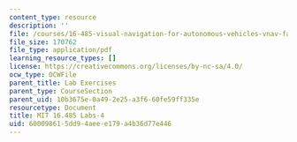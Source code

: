 ```yaml
---
content_type: resource
description: ''
file: /courses/16-485-visual-navigation-for-autonomous-vehicles-vnav-fall-2020/600098615dd94aeee179a4b36d77e446_MIT16_485F20_Lab4Slides.pdf
file_size: 170762
file_type: application/pdf
learning_resource_types: []
license: https://creativecommons.org/licenses/by-nc-sa/4.0/
ocw_type: OCWFile
parent_title: Lab Exercises
parent_type: CourseSection
parent_uid: 10b3675e-0a49-2e25-a3f6-60fe59ff335e
resourcetype: Document
title: MIT 16.485 Labs-4
uid: 60009861-5dd9-4aee-e179-a4b36d77e446
---
```

